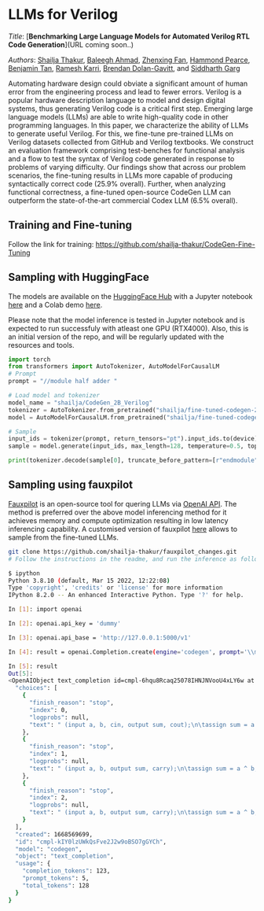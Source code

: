 # LLMs for Verilog 

*Title*: [__Benchmarking Large Language Models for Automated Verilog RTL Code Generation__](URL coming soon..)

*Authors*: [Shailja Thakur](https://shailja-thakur.github.io/), [Baleegh Ahmad](), [Zhenxing Fan](), [Hammond Pearce](), [Benjamin Tan](), [Ramesh Karri](), [Brendan Dolan-Gavitt](), and [Siddharth Garg]() 

Automating hardware design could obviate a significant amount of human error from the engineering process and lead to fewer errors. 
Verilog is a popular hardware description language to model and design digital systems, thus generating Verilog code is a critical first step. 
Emerging large language models (LLMs) are able to write high-quality code in other programming languages. 
In this paper, we characterize the ability of LLMs to generate useful Verilog. For this, we fine-tune pre-trained LLMs on Verilog datasets collected from GitHub and Verilog textbooks.
We construct an evaluation framework comprising test-benches for functional analysis and a flow to test the syntax of Verilog code generated in response to problems of varying difficulty. 
Our findings show that across our problem scenarios, the fine-tuning results in LLMs more capable of producing syntactically correct code (25.9\% overall).
Further, when analyzing functional correctness, a fine-tuned open-source CodeGen LLM can outperform the state-of-the-art commercial Codex LLM (6.5\% overall).

<!---
<p align="center">
  <img src="assets/two.gif" width="60%">
</p>
-->

## Training and Fine-tuning

Follow the link for training: https://github.com/shailja-thakur/CodeGen-Fine-Tuning

<!--
https://github.com/shailja-thakur/benchmarking-LLM-Verilog/scripts
-->
## Sampling with HuggingFace

The models are available on the [HuggingFace Hub](https://huggingface.co/models?search=verilog) with a Jupyter notebook [here](https://github.com/shailja-thakur/benchmarking-LLM-Verilog/blob/main/VGen_Demo_notebook.ipynb) and a Colab demo [here](https://colab.research.google.com/drive/XYZ?usp=sharing).

Please note that the model inference is tested in Jupyter notebook and is expected to run successfuly with atleast one GPU (RTX4000). Also, this is an initial version of the repo, and will be regularly updated with the resources and tools.


```python
import torch
from transformers import AutoTokenizer, AutoModelForCausalLM
# Prompt
prompt = "//module half adder "

# Load model and tokenizer
model_name = "shailja/CodeGen_2B_Verilog"
tokenizer = AutoTokenizer.from_pretrained("shailja/fine-tuned-codegen-2B-Verilog")
model = AutoModelForCausalLM.from_pretrained("shailja/fine-tuned-codegen-2B-Verilog").to(device)

# Sample
input_ids = tokenizer(prompt, return_tensors="pt").input_ids.to(device)
sample = model.generate(input_ids, max_length=128, temperature=0.5, top_p=0.9)

print(tokenizer.decode(sample[0], truncate_before_pattern=[r"endmodule"]) + "endmodule")
```

## Sampling using fauxpilot

[Fauxpilot](https://github.com/moyix/fauxpilot) is an open-source tool for quering LLMs via [OpenAI API](https://beta.openai.com/docs/api-reference/). The method is preferred over the above model inferencing method for it achieves memory and compute optimization resulting in low latency inferencing capability. A customised version of fauxpilot [here](https://github.com/shailja-thakur/fauxpilot_changes) allows to sample from the fine-tuned LLMs.

```sh
git clone https://github.com/shailja-thakur/fauxpilot_changes.git
# Follow the instructions in the readme, and run the inference as follows:

$ ipython
Python 3.8.10 (default, Mar 15 2022, 12:22:08) 
Type 'copyright', 'credits' or 'license' for more information
IPython 8.2.0 -- An enhanced Interactive Python. Type '?' for help.

In [1]: import openai

In [2]: openai.api_key = 'dummy'

In [3]: openai.api_base = 'http://127.0.0.1:5000/v1'

In [4]: result = openai.Completion.create(engine='codegen', prompt='\\module half adder', max_tokens=100, temperature=0.1, n=3,top_p=1.0, stop=["endmodule"])

In [5]: result
Out[5]: 
<OpenAIObject text_completion id=cmpl-6hqu8Rcaq25078IHNJNVooU4xLY6w at 0x7f602c3d2f40> JSON: {
  "choices": [
    {
      "finish_reason": "stop",
      "index": 0,
      "logprobs": null,
      "text": " (input a, b, cin, output sum, cout);\n\tassign sum = a ^ b ^ cin;\n\tassign cout = (a & b) | (a & cin) | (b & cin);\n"
    },
    {
      "finish_reason": "stop",
      "index": 1,
      "logprobs": null,
      "text": " (input a, b, output sum, carry);\n\tassign sum = a ^ b;\n\tassign carry = a & b;\n"
    },
    {
      "finish_reason": "stop",
      "index": 2,
      "logprobs": null,
      "text": " (input a, b, output sum, carry);\n\tassign sum = a ^ b;\n\tassign carry = a & b;\n"
    }
  ],
  "created": 1668569699,
  "id": "cmpl-kIY0lzUWkQsFve2J2w9oBSO7gGYCh",
  "model": "codegen",
  "object": "text_completion",
  "usage": {
    "completion_tokens": 123,
    "prompt_tokens": 5,
    "total_tokens": 128
  }
}
```
